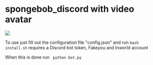 # spongebob_discord with video avatar
![](https://github.com/Your_Repository_Name/Your_GIF_Name.gif)

To use just fill out the configuration file "config.json" and run 
```bash install.sh```
requires a Discord bot token, Fakeyou and Inworld account

When this is done run ```
python bot.py```
